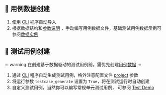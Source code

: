 ## 🤖 用例数据创建

1. 使用 [CLI](/cli/readme.md) 程序自动导入
2. 根据数据结构和[参数说明](/case_data/README.md)
   ，手动编写用例数据文件，基础测试用例数据示例可参阅[数据实例](/case_data/instances.md)

## 🤖 测试用例创建

::: warning
在创建基于数据驱动的测试用例前，需优先创建[用例数据](/case_data/README.md)
:::

1. 通过 [CLI](/cli/readme.md) 程序自动生成测试用例，格外注意配置文件 [project](/projects/README.md) 参数
2. 将运行参数 `testcase_generate` 设置为 `True`，将在测试运行时自动创建
2. 自定义测试用例，当然你可以编写常规~~单元~~测试用例，
   可参阅 [Test Demo](https://github.com/wu-clan/httpfpt/blob/master/httpfpt/testcases/test_project/test_api.py)

